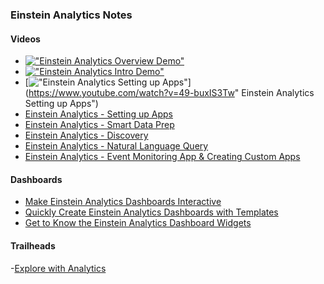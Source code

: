 ### Einstein Analytics Notes

#### Videos


- [!["Einstein Analytics Overview Demo"](https://img.youtube.com/vi/R07CtsAmrd0/0.jpg)](https://www.youtube.com/watch?v=R07CtsAmrd0 "Einstein Analytics Overview Demo")
- [!["Einstein Analytics Intro Demo"](https://img.youtube.com/vi/qqhlueaTyWQ/0.jpg)](https://www.youtube.com/watch?v=qqhlueaTyWQ "Einstein Analytics Intro Demo")
- [!["Einstein Analytics Setting up Apps"](https://img.youtube.com/vi/49-buxIS3Tw/0.jpg)](https://www.youtube.com/watch?v=49-buxIS3Tw" Einstein Analytics Setting up Apps")
- [Einstein Analytics - Setting up Apps](https://www.youtube.com/watch?v=49-buxIS3Tw)
- [Einstein Analytics - Smart Data Prep](https://www.youtube.com/watch?v=QPoWsrhOrpQ)
- [Einstein Analytics - Discovery](https://www.youtube.com/watch?v=Ev895wkofX4)
- [Einstein Analytics - Natural Language Query](https://www.youtube.com/watch?v=kNEoNAKlOls)
- [Einstein Analytics - Event Monitoring App & Creating Custom Apps](https://www.youtube.com/watch?v=TWpGVzspk0s)


####  Dashboards
- [Make Einstein Analytics Dashboards Interactive](https://www.youtube.com/watch?v=MAvOSYs8YC8)
- [Quickly Create Einstein Analytics Dashboards with Templates](https://www.youtube.com/watch?v=Yv97TFhwF60)
- [Get to Know the Einstein Analytics Dashboard Widgets](https://www.youtube.com/watch?v=_CKlsYUva5w)

#### Trailheads
-[Explore with Analytics](https://trailhead.salesforce.com/en/trails/wave_analytics_explorer)
